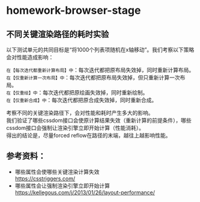 # homework-browser-stage

## 不同关键渲染路径的耗时实验

以下测试单元的共同目标是“将1000个列表项随机在x轴移动”。我们考察以下策略会对性能造成影响：

`在【每次迭代都重新计算布局】中`：每次迭代都把原布局失效掉，同时重新计算布局。  
`在【仅重新计算一次布局】中`：每次迭代都把原布局失效掉，但只重新计算一次布局。  
`在【仅重绘】中`：每次迭代都把原绘画失效掉，同时重新绘制。  
`在【仅重新合成】中`：每次迭代都把原合成失效掉，同时重新合成。


考察不同的关键渲染路径下，会对性能和耗时产生多大的影响。  
我们验证了哪些cssdom接口会使原计算结果失效（重新计算的前提条件），哪些cssdom接口会强制让渲染引擎立即开始计算（性能消耗）。  
得出的结论是，尽量forced reflow在路径的末端，越往上越影响性能。


## 参考资料：  
- 哪些属性会使哪些关键渲染计算失效  
https://csstriggers.com/  
- 哪些属性会让强制渲染引擎立即开始计算  
https://kellegous.com/j/2013/01/26/layout-performance/ 
